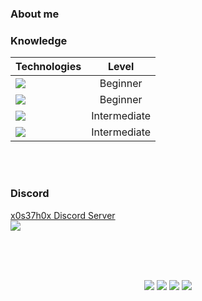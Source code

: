 ### About me




### Knowledge

| Technologies                                                                                                                                                | Level         | 
| -------------                                                                                                                                               |:-------------:|
| <img src="https://img.shields.io/static/v1?label=Language&labelColor=2c2c2c&message=C%2B%2B&style=plastic&logo=cplusplus&color=000000&logoColor=000000">    | Beginner      | 
| <img src="https://img.shields.io/static/v1?label=Language&labelColor=2c2c2c&message=C&style=plastic&logo=C&color=000000&logoColor=000000">                  | Beginner      | 
| <img src="https://img.shields.io/static/v1?label=Language&labelColor=2c2c2c&message=C%23&style=plastic&logo=csharp&color=000000&logoColor=000000">          | Intermediate  |  
| <img src="https://img.shields.io/static/v1?label=Language&labelColor=2c2c2c&message=Python&style=plastic&logo=python&color=3776AB&logoColor=3776AB">        | Intermediate  | 


<br>
<br>

### Discord
<a href="https://discord.gg/kzkrZ4VztM" target="_blanK">x0s37h0x Discord Server </a><br>
<img src ="https://img.shields.io/discord/829735457306443847">




<br>
<br><br>
<p align="center">
    <img src="http://github-profile-summary-cards.vercel.app/api/cards/profile-details?username=x0S37h0x&theme=transparent&" />
    <img src="https://streak-stats.demolab.com/?user=x0S37h0x&theme=transparent&locale=de&date_format=j%20M%5B%20Y%5D&card_width=338&fire=EB5454&sideLabels=14FF00" />
    <img src="http://github-profile-summary-cards.vercel.app/api/cards/stats?username=x0S37h0x&theme=transparent&" />
    <img src="https://github-readme-stats.vercel.app/api/top-langs/?username=x0S37h0x&card_width=699&hide_border=true&theme=transparent&" />
</p>

